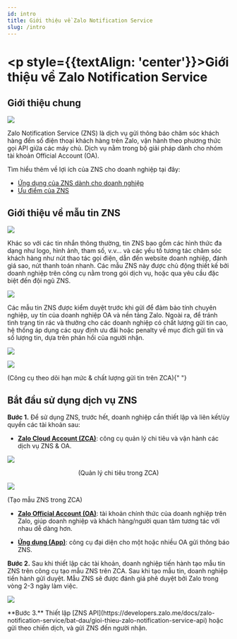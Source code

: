 ```yaml
---
id: intro
title: Giới thiệu về Zalo Notification Service
slug: /intro
---
```


# <p style={{textAlign: 'center'}}>Giới thiệu về Zalo Notification Service</p>

## Giới thiệu chung

<p style={{ textAlign: "center" }}>
  <img src="https://stc-oa.zdn.vn/uploads/2024/08/15/a8aabaadafd05da4589bb98f01340984.jpg" />
</p>
Zalo Notification Service (ZNS) là dịch vụ gửi thông báo chăm sóc khách hàng đến
số điện thoại khách hàng trên Zalo, vận hành theo phương thức gọi API giữa các máy
chủ. Dịch vụ nằm trong bộ giải pháp dành cho nhóm tài khoản Official Account (OA).

Tìm hiểu thêm về lợi ích của ZNS cho doanh nghiệp tại đây:

- [Ứng dụng của ZNS dành cho doanh nghiệp](https://zalo.cloud/blog?page=1&listCategory=%5BQBU97NEGMDQWRDZZQ6%5D)
- [Ưu điểm của ZNS](https://zalo.cloud/blog/4-diem-noi-bat-trong-tinh-nang-cua-zns/kgu48mb6b6bg6e67p)

## Giới thiệu về mẫu tin ZNS

<p style={{textAlign: 'center'}}>
    <img src="https://stc-oa.zdn.vn/uploads/2024/08/15/e83158978eda91ff9f2138ab5b4b1b12.png" />

Khác so với các tin nhắn thông thường, tin ZNS bao gồm các hình thức đa dạng như logo, hình ảnh, tham số, v.v... và các yếu tố tương tác chăm sóc khách hàng như nút thao tác gọi điện, dẫn đến website doanh nghiệp, đánh giá sao, nút thanh toán nhanh. Các mẫu ZNS này được chủ động thiết kế bởi doanh nghiệp trên công cụ nằm trong gói dịch vụ, hoặc qua yêu cầu đặc biệt đến đội ngũ ZNS.

</p>
<p style={{textAlign: 'center'}}>
    <img src="https://stc-oa.zdn.vn/uploads/2024/08/15/c9f4eeed48e6cb3f953c039319189c5e.png" />

Các mẫu tin ZNS được kiểm duyệt trước khi gửi để đảm bảo tính chuyên nghiệp, uy tín của doanh nghiệp OA và nền tảng Zalo. Ngoài ra, để tránh tình trạng tin rác và thưởng cho các doanh nghiệp có chất lượng gửi tin cao, hệ thống áp dụng các quy định ưu đãi hoặc penalty về mục đích gửi tin và số lượng tin, dựa trên phản hồi của người nhận.

</p>
<p style={{textAlign: 'center'}}>
    <img src="https://stc-oa.zdn.vn/uploads/2024/08/15/8691c39ca588f806ddab951d10302640.png" />
</p>
<p style={{textAlign: 'center'}}>
    <img src="https://stc-oa.zdn.vn/uploads/2024/08/15/bea78159766e45b3722b223ab326ebe5.png" />
</p>
<p style={{textAlign: 'center'}}>
  (Công cụ theo dõi hạn mức & chất lượng gửi tin trên ZCA){" "}
</p>

## Bắt đầu sử dụng dịch vụ ZNS

**Bước 1.** Để sử dụng ZNS, trước hết, doanh nghiệp cần thiết lập và liên kết/ủy quyền các tài khoản sau:

- **[Zalo Cloud Account (ZCA)](https://account.zalo.cloud/)**: công cụ quản lý chi tiêu và vận hành các dịch vụ ZNS & OA.

<p style={{ textAlign: "center" }}>
  <img src="https://stc-oa.zdn.vn/uploads/2024/08/15/f8374081adbb04f41b46dd65ee437ea1.png" />
</p>
<center>(Quản lý chi tiêu trong ZCA)</center>
<p style={{ textAlign: "center" }}>
  <img src="https://stc-oa.zdn.vn/uploads/2024/08/15/a81292a810bf5f06c44e40c730cf1256.png" />
</p>
<p style={{ textAlign: "center" }}> (Tạo mẫu ZNS trong ZCA) </p>

- **[Zalo Official Account (OA)](https://oa.zalo.me/)**: tài khoản chính thức của doanh nghiệp trên Zalo, giúp doanh nghiệp và khách hàng/người quan tâm tương tác với nhau dễ dàng hơn.

- **[Ứng dụng (App)](https://developers.zalo.me/createapp)**: công cụ đại diện cho một hoặc nhiều OA gửi thông báo ZNS.

**Bước 2.** Sau khi thiết lập các tài khoản, doanh nghiệp tiến hành tạo mẫu tin ZNS trên công cụ tạo mẫu ZNS trên ZCA. Sau khi tạo mẫu tin, doanh nghiệp tiến hành gửi duyệt. Mẫu ZNS sẽ được đánh giá phê duyệt bởi Zalo trong vòng 2-3 ngày làm việc.

<p style={{ textAlign: "center" }}>
  <img src="https://stc-oa.zdn.vn/uploads/2024/08/15/e6dc58c88cd316922c7f77244128ec91.png" />
</p>
**Bước 3.** Thiết lập [ZNS API](https://developers.zalo.me/docs/zalo-notification-service/bat-dau/gioi-thieu-zalo-notification-service-api)
hoặc gửi theo chiến dịch, và gửi ZNS đến người nhận.
